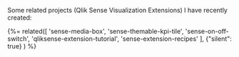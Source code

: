 Some related projects (Qlik Sense Visualization Extensions) I have recently created:

{%= related([
  'sense-media-box', 
  'sense-themable-kpi-tile', 
  'sense-on-off-switch', 
  'qliksense-extension-tutorial',
  'sense-extension-recipes'
  ], {"silent": true}
) %}  